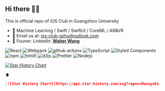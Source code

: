 ## Hi there 👋🏻 
This is official repo of iOS Club in Guangzhou University 
- 🦾 Machine Learning / Swift / SwiftUI / CoreML / AR&VR
- 📨 Email us at: [ios-club-gzhu@outlook.com](mailto:ios-club-gzhu@outlook.com)
- 🐾 Founer: LinkedIn: **[Walter Wang](https://www.linkedin.com/in/walter-wang-0521741b2/)**

<p>
  <img alt="React" src="https://img.shields.io/badge/-React-45b8d8?style=flat-square&logo=react&logoColor=white" />
  <img alt="Webpack" src="https://img.shields.io/badge/-Webpack-8DD6F9?style=flat-square&logo=webpack&logoColor=white" /> 
  <img alt="github actions" src="https://img.shields.io/badge/-Github_Actions-2088FF?style=flat-square&logo=github-actions&logoColor=white" />
  <img alt="TypeScript" src="https://img.shields.io/badge/-TypeScript-007ACC?style=flat-square&logo=typescript&logoColor=white" />
  <img alt="Styled Components" src="https://img.shields.io/badge/-Styled_Components-db7092?style=flat-square&logo=styled-components&logoColor=white" />
  <img alt="npm" src="https://img.shields.io/badge/-NPM-CB3837?style=flat-square&logo=npm&logoColor=white" />
  <img alt="html5" src="https://img.shields.io/badge/-HTML5-E34F26?style=flat-square&logo=html5&logoColor=white" />
  <img alt="d3js" src="https://img.shields.io/badge/-D3.js-F9A03C?style=flat-square&logo=d3.js&logoColor=white" />
  <img alt="Prettier" src="https://img.shields.io/badge/-Prettier-F7B93E?style=flat-square&logo=prettier&logoColor=white" />
  <img alt="Nodejs" src="https://img.shields.io/badge/-Nodejs-43853d?style=flat-square&logo=Node.js&logoColor=white" />
</p>

[![Star History Chart](https://api.star-history.com/svg?repos=Masayuki-JP/Health-Habit-Assistant&type=Date)](https://star-history.com/#Masayuki-JP/Health-Habit-Assistant&Date)

⬆️
```markdown
[![Star History Chart](https://api.star-history.com/svg?repos=Masayuki-JP/Health-Habit-Assistant&type=Date)](https://star-history.com/#Masayuki-JP/Health-Habit-Assistant&Date)
```
